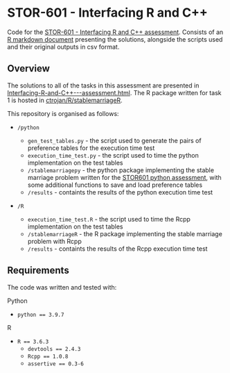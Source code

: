 # STOR-601 - Interfacing R and C++

Code for the [STOR-601 - Interfacing R and C++ assessment](http://www.mathsbox.com/interfacing-r-and-c++/index.html). Consists of an [R markdown document](https://htmlpreview.github.io/?https://github.com/ctrojan/STOR601-Rcpp/main/Interfacing-R-and-C%2B%2B---assessment.html) presenting the solutions, alongside the scripts used and their original outputs in csv format.

## Overview

The solutions to all of the tasks in this assessment are presented in [Interfacing-R-and-C++---assessment.html](https://htmlpreview.github.io/?https://github.com/ctrojan/STOR601-Rcpp/main/Interfacing-R-and-C%2B%2B---assessment.html). The R package written for task 1 is hosted in [ctrojan/R/stablemarriageR](https://github.com/ctrojan/STOR601-Rcpp/tree/main/R/stablemarriageR). 

This repository is organised as follows:

- `/python`
    - `gen_test_tables.py` - the script used to generate the pairs of preference tables for the execution time test
    - `execution_time_test.py` - the script used to time the python implementation on the test tables
    - `/stablemarriagepy` - the python package implementing the stable marriage problem written for the [STOR601 python assessment](https://github.com/ctrojan/STOR601-Python), with some additional functions to save and load preference tables
    - `/results` - containts the results of the python execution time test
    
- `/R`
    - `execution_time_test.R` - the script used to time the Rcpp implementation on the test tables
    - `/stablemarriageR` - the R package implementing the stable marriage problem with Rcpp
    - `/results` - containts the results of the Rcpp execution time test
    

## Requirements

The code was written and tested with:

Python
- `python == 3.9.7`

R
- `R == 3.6.3`
    - `devtools == 2.4.3`
    - `Rcpp == 1.0.8`
    - `assertive == 0.3-6`
    


